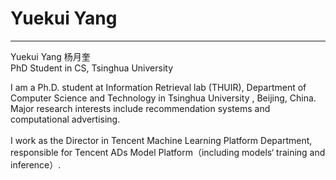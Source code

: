 # Yuekui Yang
---
Yuekui Yang  杨月奎<br>
PhD Student in CS, Tsinghua University


I am a Ph.D. student at Information Retrieval lab (THUIR), Department of Computer Science and Technology in Tsinghua University , Beijing, China.  Major research interests include recommendation systems and computational advertising. <br><br>
I work as the Director in Tencent Machine Learning Platform Department, responsible for Tencent ADs Model Platform（including models‘ training and inference）.
